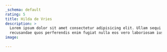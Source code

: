 ```yaml
---
_schema: default
rating: 5
title: Hilda de Vries
description: >
  Lorem ipsum dolor sit amet consectetur adipisicing elit. Ullam sequi
  recusandae quos perferendis enim fugiat nulla eos vero laboriosam iusto!
image: 
  
---
```

